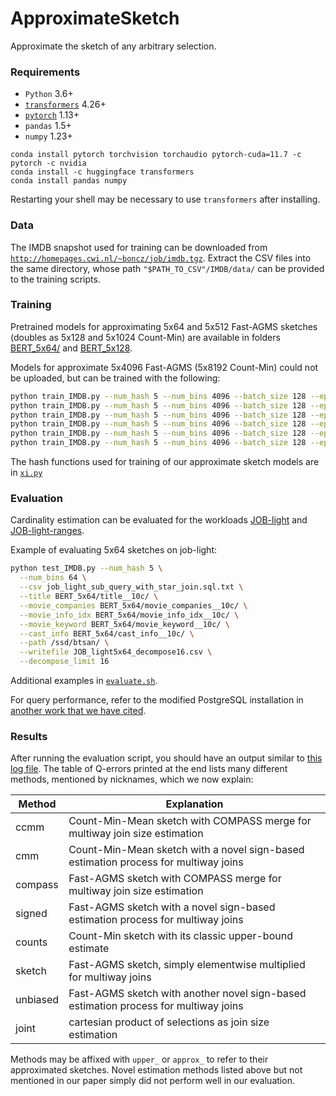 <meta name="robots" content="noindex">

# ApproximateSketch

Approximate the sketch of any arbitrary selection.

### Requirements

- `Python` 3.6+
- [`transformers`](https://huggingface.co/docs/transformers) 4.26+
- [`pytorch`](https://pytorch.org/get-started/locally/) 1.13+
- `pandas` 1.5+
- `numpy` 1.23+

```
conda install pytorch torchvision torchaudio pytorch-cuda=11.7 -c pytorch -c nvidia
conda install -c huggingface transformers
conda install pandas numpy
```
Restarting your shell may be necessary to use `transformers` after installing.

### Data

The IMDB snapshot used for training can be downloaded from [`http://homepages.cwi.nl/~boncz/job/imdb.tgz`](http://homepages.cwi.nl/~boncz/job/imdb.tgz).
Extract the CSV files into the same directory, whose path `"$PATH_TO_CSV"/IMDB/data/` can be provided to the training scripts.

### Training

Pretrained models for approximating 5x64 and 5x512 Fast-AGMS sketches (doubles as 5x128 and 5x1024 Count-Min) are available in folders [BERT_5x64/](./BERT_5x64) and [BERT_5x128](./BERT_5x512).

Models for approximate 5x4096 Fast-AGMS (5x8192 Count-Min) could not be uploaded, but can be trained with the following:

```bash
python train_IMDB.py --num_hash 5 --num_bins 4096 --batch_size 128 --epochs 1 --save BERT_5x4096/ --path "$PATH_TO_CSV" --title
python train_IMDB.py --num_hash 5 --num_bins 4096 --batch_size 128 --epochs 1 --save BERT_5x4096/ --path "$PATH_TO_CSV" --movie_companies
python train_IMDB.py --num_hash 5 --num_bins 4096 --batch_size 128 --epochs 1 --save BERT_5x4096/ --path "$PATH_TO_CSV" --movie_info_idx
python train_IMDB.py --num_hash 5 --num_bins 4096 --batch_size 128 --epochs 1 --save BERT_5x4096/ --path "$PATH_TO_CSV" --movie_keyword
python train_IMDB.py --num_hash 5 --num_bins 4096 --batch_size 128 --epochs 1 --save BERT_5x4096/ --path "$PATH_TO_CSV" --movie_info
python train_IMDB.py --num_hash 5 --num_bins 4096 --batch_size 128 --epochs 1 --save BERT_5x4096/ --path "$PATH_TO_CSV" --cast_info
```

The hash functions used for training of our approximate sketch models are in [`xi.py`](./xi.py)

### Evaluation

Cardinality estimation can be evaluated for the workloads [JOB-light](./job_light_sub_query_with_star_join.sql.txt) and [JOB-light-ranges](./job_light_ranges_subqueries.sql.txt).

Example of evaluating 5x64 sketches on job-light:
```bash
python test_IMDB.py --num_hash 5 \
  --num_bins 64 \
  --csv job_light_sub_query_with_star_join.sql.txt \
  --title BERT_5x64/title__10c/ \
  --movie_companies BERT_5x64/movie_companies__10c/ \
  --movie_info_idx BERT_5x64/movie_info_idx__10c/ \
  --movie_keyword BERT_5x64/movie_keyword__10c/ \
  --cast_info BERT_5x64/cast_info__10c/ \
  --path /ssd/btsan/ \
  --writefile JOB_light5x64_decompose16.csv \
  --decompose_limit 16
```
Additional examples in [`evaluate.sh`](./evaluate.sh).

For query performance, refer to the modified PostgreSQL installation in [another work that we have cited](https://github.com/Nathaniel-Han/End-to-End-CardEst-Benchmark).

### Results
After running the evaluation script, you should have an output similar to [this log file](./JOB_light_5x4096_decompose16.log).
The table of Q-errors printed at the end lists many different methods, mentioned by nicknames, which we now explain:

| Method | Explanation |
| --- | --- |
| ccmm | Count-Min-Mean sketch with COMPASS merge for multiway join size estimation |
| cmm | Count-Min-Mean sketch with a novel sign-based estimation process for multiway joins|
| compass | Fast-AGMS sketch with COMPASS merge for multiway join size estimation |
| signed | Fast-AGMS sketch with a novel sign-based estimation process for multiway joins|
| counts | Count-Min sketch with its classic upper-bound estimate|
| sketch | Fast-AGMS sketch, simply elementwise multiplied for multiway joins|
| unbiased | Fast-AGMS sketch with another novel sign-based estimation process for multiway joins|
| joint | cartesian product of selections as join size estimation|

Methods may be affixed with `upper_` or `approx_` to refer to their approximated sketches.
Novel estimation methods listed above but not mentioned in our paper simply did not perform well in our evaluation.
